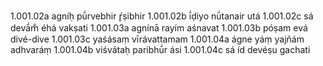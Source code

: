 1.001.02a agníḥ pū́rvebhir ŕ̥ṣibhir 1.001.02b ī́ḍiyo nū́tanair utá 1.001.02c sá devā́m̐ éhá vakṣati 1.001.03a agnínā rayím aśnavat 1.001.03b póṣam evá divé-dive 1.001.03c yaśásaṃ vīrávattamam 1.001.04a ágne yáṃ yajñám adhvaráṃ 1.001.04b viśvátaḥ paribhū́r ási 1.001.04c sá íd devéṣu gachati 


